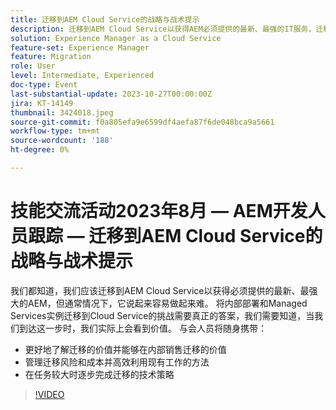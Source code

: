 ```yaml
---
title: 迁移到AEM Cloud Service的战略与战术提示
description: 迁移到AEM Cloud Service以获得AEM必须提供的最新、最强的IT服务，迁移内部部署和托管服务实例以便Cloud Service更好地了解并能够在内部宣传迁移的价值管理迁移的风险和成本并高效利用现有工作的技术战术在任务看起来很艰巨时逐步完成迁移
solution: Experience Manager as a Cloud Service
feature-set: Experience Manager
feature: Migration
role: User
level: Intermediate, Experienced
doc-type: Event
last-substantial-update: 2023-10-27T00:00:00Z
jira: KT-14149
thumbnail: 3424018.jpeg
source-git-commit: f0a805efa9e6599df4aefa87f6de048bca9a5661
workflow-type: tm+mt
source-wordcount: '188'
ht-degree: 0%

---
```



# 技能交流活动2023年8月 — AEM开发人员跟踪 — 迁移到AEM Cloud Service的战略与战术提示

我们都知道，我们应该迁移到AEM Cloud Service以获得必须提供的最新、最强大的AEM，但通常情况下，它说起来容易做起来难。 将内部部署和Managed Services实例迁移到Cloud Service的挑战需要真正的答案，我们需要知道，当我们到达这一步时，我们实际上会看到价值。 与会人员将随身携带：

* 更好地了解迁移的价值并能够在内部销售迁移的价值
* 管理迁移风险和成本并高效利用现有工作的方法
* 在任务较大时逐步完成迁移的技术策略

>[!VIDEO](https://video.tv.adobe.com/v/3424018/?learn=on)
